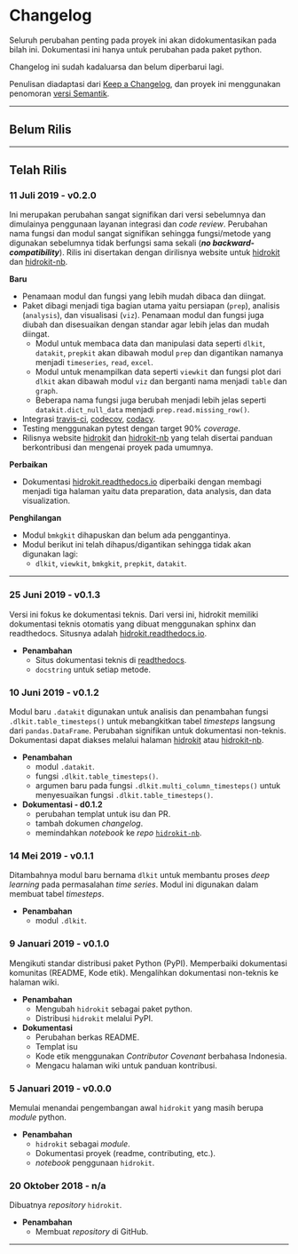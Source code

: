 # Changelog
Seluruh perubahan penting pada proyek ini akan didokumentasikan pada bilah ini. Dokumentasi ini hanya untuk perubahan pada paket python.

Changelog ini sudah kadaluarsa dan belum diperbarui lagi.

Penulisan diadaptasi dari [Keep a Changelog](https://keepachangelog.com/id-ID/1.0.0/), dan proyek ini menggunakan penomoran [versi Semantik](https://semver.org/lang/id/spec/v2.0.0.html). 

---

## Belum Rilis

---

## Telah Rilis
### 11 Juli 2019 - v0.2.0
Ini merupakan perubahan sangat signifikan dari versi sebelumnya dan dimulainya penggunaan layanan integrasi dan _code review_. Perubahan nama fungsi dan modul sangat signifikan sehingga fungsi/metode yang digunakan sebelumnya tidak berfungsi sama sekali (***no backward-compatibility***). Rilis ini disertakan dengan dirilisnya website untuk [hidrokit] dan [hidrokit-nb]. 

**Baru**
- Penamaan modul dan fungsi yang lebih mudah dibaca dan diingat. 
- Paket dibagi menjadi tiga bagian utama yaitu persiapan (`prep`), analisis (`analysis`), dan visualisasi (`viz`). Penamaan modul dan fungsi juga diubah dan disesuaikan dengan standar agar lebih jelas dan mudah diingat.
  - Modul untuk membaca data dan manipulasi data seperti `dlkit`, `datakit`, `prepkit` akan dibawah modul `prep` dan digantikan namanya menjadi `timeseries`, `read`, `excel`.
  - Modul untuk menampilkan data seperti `viewkit` dan fungsi plot dari `dlkit` akan dibawah modul `viz` dan berganti nama menjadi `table` dan `graph`. 
  - Beberapa nama fungsi juga berubah menjadi lebih jelas seperti `datakit.dict_null_data` menjadi `prep.read.missing_row()`. 
- Integrasi [travis-ci], [codecov], [codacy].
- Testing menggunakan pytest dengan target 90% _coverage_.
- Rilisnya website [hidrokit] dan [hidrokit-nb] yang telah disertai panduan berkontribusi dan mengenai proyek pada umumnya. 

**Perbaikan**
- Dokumentasi [hidrokit.readthedocs.io] diperbaiki dengan membagi menjadi tiga halaman yaitu data preparation, data analysis, dan data visualization.

**Penghilangan**
- Modul `bmkgkit` dihapuskan dan belum ada penggantinya.
- Modul berikut ini telah dihapus/digantikan sehingga tidak akan digunakan lagi:
  - `dlkit`, `viewkit`, `bmkgkit`, `prepkit`, `datakit`.

[travis-ci]: https://travis-ci.com
[codecov]: https://codecov.io/
[codacy]: https://www.codacy.com/

---

### 25 Juni 2019 - v0.1.3
Versi ini fokus ke dokumentasi teknis. Dari versi ini, hidrokit memiliki dokumentasi teknis otomatis yang dibuat menggunakan sphinx dan readthedocs. Situsnya adalah [hidrokit.readthedocs.io].
- **Penambahan**
  - Situs dokumentasi teknis di [readthedocs](https://hidrokit.rtfd.io).
  - `docstring` untuk setiap metode.

### 10 Juni 2019 - v0.1.2
Modul baru `.datakit` digunakan untuk analisis dan penambahan fungsi `.dlkit.table_timesteps()` untuk mebangkitkan tabel _timesteps_ langsung dari `pandas.DataFrame`. Perubahan signifikan untuk dokumentasi non-teknis. Dokumentasi dapat diakses melalui halaman [hidrokit] atau [hidrokit-nb].
- **Penambahan**
  - modul `.datakit`.
  - fungsi `.dlkit.table_timesteps()`.
  - argumen baru pada fungsi `.dlkit.multi_column_timesteps()` untuk menyesuaikan fungsi `.dlkit.table_timesteps()`.
- **Dokumentasi - d0.1.2**
  - perubahan templat untuk isu dan PR.
  - tambah dokumen _changelog_.
  - memindahkan _notebook_ ke _repo_ [`hidrokit-nb`](https://github.com/taruma/hidrokit-nb).

### 14 Mei 2019 - v0.1.1
Ditambahnya modul baru bernama `dlkit` untuk membantu proses _deep learning_ pada permasalahan _time series_. Modul ini digunakan dalam membuat tabel _timesteps_. 
- **Penambahan**
  - modul `.dlkit`.

### 9 Januari 2019 - v0.1.0
Mengikuti standar distribusi paket Python (PyPI). Memperbaiki dokumentasi komunitas (README, Kode etik). Mengalihkan dokumentasi non-teknis ke halaman wiki.
- **Penambahan**
  - Mengubah `hidrokit` sebagai paket python.
  - Distribusi `hidrokit` melalui PyPI.
- **Dokumentasi**
  - Perubahan berkas README.
  - Templat isu
  - Kode etik menggunakan _Contributor Covenant_ berbahasa Indonesia.
  - Mengacu halaman wiki untuk panduan kontribusi.

### 5 Januari 2019 - v0.0.0
Memulai menandai pengembangan awal `hidrokit` yang masih berupa _module_ python. 
- **Penambahan**
  - `hidrokit` sebagai _module_.
  - Dokumentasi proyek (readme, contributing, etc.).
  - _notebook_ penggunaan `hidrokit`.

### 20 Oktober 2018 - n/a
Dibuatnya _repository_ `hidrokit`.
- **Penambahan**
  - Membuat _repository_ di GitHub.

---

[hidrokit]: https://taruma.github.io/hidrokit
[hidrokit-nb]: https://taruma.github.io/hidrokit-nb
[hidrokit.readthedocs.io]: https://hidrokit.rtfd.io
